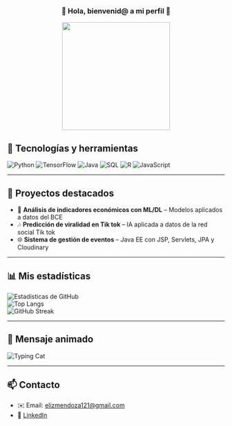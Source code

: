 <h3 align="center">🐾 Hola, bienvenid@ a mi perfil 🐾</h3>

<p align="center">
  <img src="https://raw.githubusercontent.com/ashwinkey04/cat-svg-animation/main/cat.svg" width="250">
</p>


## 🚀 Tecnologías y herramientas
![Python](https://img.shields.io/badge/Python-3776AB?style=for-the-badge&logo=python&logoColor=white)
![TensorFlow](https://img.shields.io/badge/TensorFlow-FF6F00?style=for-the-badge&logo=tensorflow&logoColor=white)
![Java](https://img.shields.io/badge/Java-ED8B00?style=for-the-badge&logo=openjdk&logoColor=white)
![SQL](https://img.shields.io/badge/SQL-336791?style=for-the-badge&logo=postgresql&logoColor=white)
![R](https://img.shields.io/badge/R-276DC3?style=for-the-badge&logo=r&logoColor=white)
![JavaScript](https://img.shields.io/badge/JavaScript-F7DF1E?style=for-the-badge&logo=javascript&logoColor=black)

---

## 📂 Proyectos destacados
- 🧠 **Análisis de indicadores económicos con ML/DL** – Modelos aplicados a datos del BCE  
- 🎶 **Predicción de viralidad en Tik tok** – IA aplicada a datos de la red social Tik tok
- 🌐 **Sistema de gestión de eventos** – Java EE con JSP, Servlets, JPA y Cloudinary  

---

## 📊 Mis estadísticas
![Estadísticas de GitHub](https://github-readme-stats.vercel.app/api?username=eliz121&show_icons=true&theme=radical)  
![Top Langs](https://github-readme-stats.vercel.app/api/top-langs/?username=eliz121&layout=compact&theme=radical)  
![GitHub Streak](https://github-readme-streak-stats.herokuapp.com/?user=eliz121&theme=radical)  

---

## 🐾 Mensaje animado
![Typing Cat](https://readme-typing-svg.herokuapp.com?size=22&duration=3000&color=FFA500&lines=🐱+Hola!+Soy+Mar%C3%ADa+Mendoza;😺+Bienvenido/a+a+mi+GitHub;🐾+Miau!+Miau!)

---

## 📫 Contacto
- ✉️ Email: elizmendoza121@gmail.com  
- 🔗 [LinkedIn](www.linkedin.com/in/elizabeth-mendoza-019a86251)  
